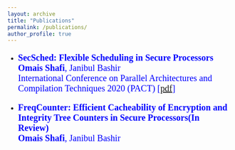 ```yaml
---
layout: archive
title: "Publications"
permalink: /publications/
author_profile: true
---
```

<ul>
<li><p style="color:blue;font-size:20px;font-family:verdana;"><b>SecSched: Flexible Scheduling in Secure Processors</b><br/>
<b>Omais Shafi</b>, Janibul Bashir  <br />
International Conference on Parallel Architectures and Compilation Techniques 2020 (PACT) [<a href="https://omais-shafi.github.io/files/secsched.pdf">pdf</a>]
  </li>
  </ul>
<ul>
 <li>
<p style="color:blue;font-size:20px;font-family:verdana;"><b>FreqCounter: Efficient Cacheability of Encryption and Integrity Tree Counters in Secure Processors(In Review)</b><br/>
<b>Omais Shafi</b>, Janibul Bashir  <br />


